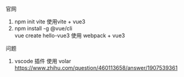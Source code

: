 <!--
 * @LastEditors: wudan01
 * @description: 文件描述
-->
官网

1. npm init vite 使用vite + vue3
2. npm install -g @vue/cli  
vue create hello-vue3 使用 webpack + vue3


问题
1. vscode 插件 使用 volar
 https://www.zhihu.com/question/460113658/answer/1907539361
 